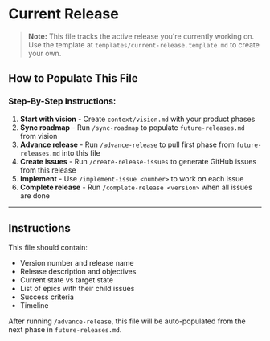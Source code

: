# Current Release

> **Note:** This file tracks the active release you're currently working on. Use the template at `templates/current-release.template.md` to create your own.

## How to Populate This File

### Step-By-Step Instructions:

1. **Start with vision** - Create `context/vision.md` with your product phases
2. **Sync roadmap** - Run `/sync-roadmap` to populate `future-releases.md` from vision
3. **Advance release** - Run `/advance-release` to pull first phase from `future-releases.md` into this file
4. **Create issues** - Run `/create-release-issues` to generate GitHub issues from this release
5. **Implement** - Use `/implement-issue <number>` to work on each issue
6. **Complete release** - Run `/complete-release <version>` when all issues are done

---

## Instructions

This file should contain:
- Version number and release name
- Release description and objectives
- Current state vs target state
- List of epics with their child issues
- Success criteria
- Timeline

After running `/advance-release`, this file will be auto-populated from the next phase in `future-releases.md`.
